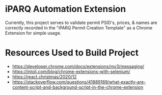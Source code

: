 # iPARQ Automation Extension
Currently, this project serves to validate permit PSID's, prices, & names are correctly recorded in the "iPARQ Permit Creation Template" as a Chrome Extension for simple usage. 

# Resources Used to Build Project 
- https://developer.chrome.com/docs/extensions/mv3/messaging/
- https://intoli.com/blog/chrome-extensions-with-selenium/
- https://react.christmas/2020/12
- https://stackoverflow.com/questions/41889189/what-exactly-are-content-script-and-background-script-in-the-chrome-extension